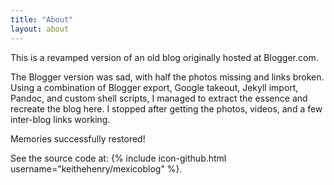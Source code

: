 ```yaml
---
title: "About"
layout: about
---
```

This is a revamped version of an old blog originally hosted at Blogger.com.

The Blogger version was sad, with half the photos missing and links broken.
Using a combination of Blogger export, Google takeout, Jekyll import, Pandoc, and custom shell scripts,
I managed to extract the essence and recreate the blog here.
I stopped after getting the photos, videos, and a few inter-blog links working.

Memories successfully restored!

See the source code at: {% include icon-github.html username="keithehenry/mexicoblog" %}.
